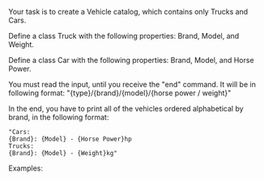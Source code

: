 Your task is to create a Vehicle catalog, which contains only Trucks and Cars.

Define a class Truck with the following properties: Brand, Model, and Weight.

Define a class Car with the following properties: Brand, Model, and Horse Power.

You must read the input, until you receive the "end" command. It will be in following format: "{type}/{brand}/{model}/{horse power / weight}"

In the end, you have to print all of the vehicles ordered alphabetical by brand, in the following format:

    "Cars:
    {Brand}: {Model} - {Horse Power}hp
    Trucks:
    {Brand}: {Model} - {Weight}kg"

Examples:

